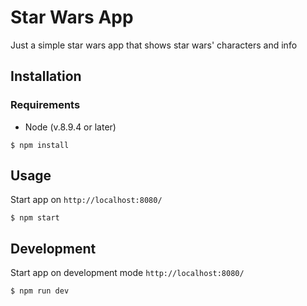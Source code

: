 # Star Wars App

Just a simple star wars app that shows star wars' characters and info

## Installation

### Requirements

- Node (v.8.9.4 or later)

`$ npm install`

## Usage

Start app on `http://localhost:8080/`

`$ npm start`

## Development

Start app on development mode `http://localhost:8080/`

`$ npm run dev`
